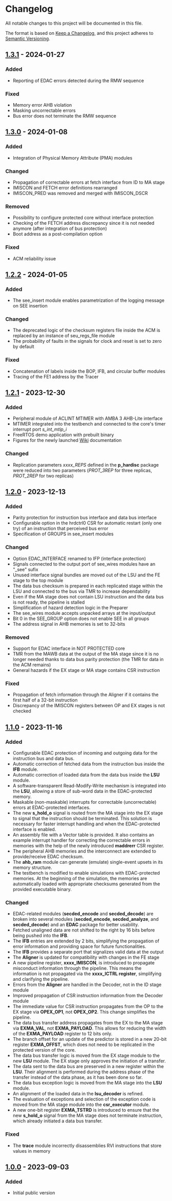 # Changelog
All notable changes to this project will be documented in this file.

The format is based on [Keep a Changelog](https://keepachangelog.com/en/1.0.0/),
and this project adheres to [Semantic Versioning](https://semver.org/spec/v2.0.0.html).

## [1.3.1] - 2024-01-27

### Added
 - Reporting of EDAC errors detected during the RMW sequence

### Fixed
 - Memory error AHB violation
 - Masking uncorrectable errors
 - Bus error does not terminate the RMW sequence

## [1.3.0] - 2024-01-08

### Added
 - Integration of Physical Memory Attribute (PMA) modules

### Changed
 - Propagation of correctable errors at fetch interface from ID to MA stage
 - IMISCON and FETCH error definitions rearranged
 - IMISCON_PRED was removed and merged with IMISCON_DSCR

### Removed
 - Possibility to configure protected core without interface protection
 - Checking of the FETCH address discrepancy since it is not needed anymore (after integration of bus protection)
 - Boot address as a post-compilation option

### Fixed
 - ACM reliability issue

## [1.2.2] - 2024-01-05

### Added
 - The see_insert module enables parametrization of the logging message on SEE insertion

### Changed
 - The deprecated logic of the checksum registers file inside the ACM is replaced by an instance of seu_regs_file module
 - The probability of faults in the signals for clock and reset is set to zero by default

### Fixed
 - Concatenation of labels inside the BOP, IFB, and circular buffer modules
 - Tracing of the FE1 address by the Tracer

## [1.2.1] - 2023-12-30

### Added
 - Peripheral module of ACLINT MTIMER with AMBA 3 AHB-Lite interface
 - MTIMER integrated into the testbench and connected to the core's timer interrupt port _s_int_mtip_i_
 - FreeRTOS demo application with prebuilt binary
 - Figures for the newly launched [Wiki](https://github.com/janomach/the-hardisc/wiki) documentation

### Changed
 - Replication parameters _xxxx_REPS_ defined in the **p_hardisc** package were reduced into two parameters (_PROT_3REP_ for three replicas, _PROT_2REP_ for two replicas)

## [1.2.0] - 2023-12-13

### Added
 - Parity protection for instruction bus interface and data bus interface
 - Configurable option in the hrdctrl0 CSR for automatic restart (only one try) of an instruction that perceived bus error
 - Specification of GROUPS in see_insert modules

### Changed
 - Option EDAC_INTERFACE renamed to IFP (interface protection)
 - Signals connected to the output port of see_wires modules have an "_see" sufix
 - Unused interface signal bundles are moved out of the LSU and the FE stage to the top module
 - The data bus checksum is prepared in each replicated stage within the LSU and connected to the bus via TMR to increase dependability
 - Even if the MA stage does not contain LSU instruction and the data bus is not ready, the pipeline is stalled
 - Simplification of hazard detection logic in the Preparer
 - The see_wires module accepts unpacked arrays at the input/output
 - Bit 0 in the SEE_GROUP option does not enable SEE in all groups
 - The address signal in AHB memories is set to 32-bits

### Removed
 - Support for EDAC interface in NOT PROTECTED core
 - TMR from the MAWB data at the output of the MA stage since it is no longer needed thanks to data bus parity protection (the TMR for data in the ACM remains)
 - General hazards if the EX stage or MA stage contains CSR instruction

### Fixed
 - Propagation of fetch information through the Aligner if it contains the first half of a 32-bit instruction
 - Discrepancy of the IMISCON registers between OP and EX stages is not checked

## [1.1.0] - 2023-11-16

### Added
 - Configurable EDAC protection of incoming and outgoing data for the instruction bus and data bus.
 - Automatic correction of fetched data from the instruction bus inside the **IFB** module.
 - Automatic correction of loaded data from the data bus inside the **LSU** module.
 - A software-transparent Read-Modify-Write mechanism is integrated into the **LSU**, allowing a store of sub-word data in the EDAC-protected memory.
 - Maskable (non-maskable) interrupts for correctable (uncorrectable) errors at EDAC-protected interfaces.
 - The new **s_hold_o** signal is routed from the MA stage into the EX stage to signal that the instruction should be terminated. This solution is necessary for faster interrupt handling and when the EDAC-protected interface is enabled.
 - An assembly file with a Vector table is provided. It also contains an example interrupt handler for correcting the correctable errors in memories with the help of the newly introduced **maddrerr** CSR register.
 - The peripheral AHB memories and the interconnect are extended to provide/receive EDAC checksum.
 - The **ahb_ram** module can generate (emulate) single-event upsets in its memory structure.
 - The testbench is modified to enable simulations with EDAC-protected memories. At the beginning of the simulation, the memories are automatically loaded with appropriate checksums generated from the provided executable binary. 

### Changed
 - EDAC-related modules (**secded_encode** and **secded_decode**) are broken into several modules (**secded_encode**, **secded_analyze**, and **secded_decode**) and an **EDAC** package for better usability.
 - Fetched unaligned data are not shifted to the right by 16 bits before being pushed into the **IFB**.
 - The **IFB** entries are extended by 2 bits, simplifying the propagation of error information and providing space for future functionalities.
 - The **IFB** provides a separate port that signalizes valid data at the output
 - The **Aligner** is updated for compatibility with changes in the FE stage
 - A new pipeline register, **xxxx_IMISCON**, is introduced to propagate misconduct information through the pipeline. This means the information is not propagated via the **xxxx_ICTRL register**, simplifying and clarifying the pipeline.
 - Errors from the **Aligner** are handled in the Decoder, not in the ID stage module
 - Improved propagation of CSR instruction information from the Decoder module
 - The immediate value for CSR instruction propagates from the OP to the EX stage via **OPEX_OP1**, not **OPEX_OP2**. This change simplifies the pipeline.
 - The data bus transfer address propagates from the EX to the MA stage via **EXMA_VAL**, not **EXMA_PAYLOAD**. This allows for reducing the width of the **EXMA_PAYLOAD** register to 12 bits only.
 - The branch offset for an update of the predictor is stored in a new 20-bit register **EXMA_OFFST**, which does not need to be replicated in the protected version of the core.
 - The data bus transfer logic is moved from the EX stage module to the new **LSU** module. The EX stage only approves the initiation of a transfer.
 - The data sent to the data bus are preserved in a new register within the **LSU**. Their alignment is performed during the address phase of the transfer instead of the data phase, as it has been done so far.
 - The data bus exception logic is moved from the MA stage into the **LSU** module.
 - An alignment of the loaded data in the **lsu_decoder** is refined.
 - The evaluation of exceptions and selection of the exception code is moved from the MA stage module into the **csr_executor** module.
 - A new one-bit register **EXMA_TSTRD** is introduced to ensure that the new **s_hold_o** signal from the MA stage does not terminate instruction, which already initiated a data bus transfer.

### Fixed
- The **trace** module incorrectly disassemblies RVI instructions that store values in memory

## [1.0.0] - 2023-09-03

### Added
- Initial public version

[1.3.1]: https://github.com/janomach/the-hardisc/releases/tag/v1.3.1
[1.3.0]: https://github.com/janomach/the-hardisc/releases/tag/v1.3.0
[1.2.2]: https://github.com/janomach/the-hardisc/releases/tag/v1.2.2
[1.2.1]: https://github.com/janomach/the-hardisc/releases/tag/v1.2.1
[1.2.0]: https://github.com/janomach/the-hardisc/releases/tag/v1.2.0
[1.1.0]: https://github.com/janomach/the-hardisc/releases/tag/v1.1.0
[1.0.0]: https://github.com/janomach/the-hardisc/releases/tag/v1.0.0
